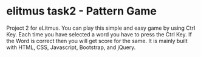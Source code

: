 # elitmus task2 - Pattern Game
Project 2 for eLitmus.
You can play this simple and easy game by using Ctrl Key. Each time you have selected a word you have to press the Ctrl Key. If the Word is correct then you will get score for the same.
It is mainly built with HTML, CSS, Javascript, Bootstrap, and jQuery.
